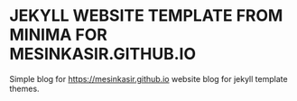 # JEKYLL WEBSITE TEMPLATE FROM MINIMA FOR MESINKASIR.GITHUB.IO

Simple blog for https://mesinkasir.github.io website blog for jekyll template themes.
